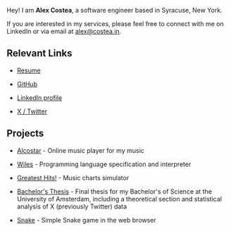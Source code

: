 Hey! I am **Alex Costea**, a software engineer based in Syracuse, New York.

If you are interested in my services, please feel free to connect with me on LinkedIn or via email at alex@costea.in.

## Relevant Links

- [Resume](https://alex.costea.in/Alex_Costea_Resume.pdf)

- [GitHub](https://github.com/Alex-Costea)

- [LinkedIn profile](https://www.linkedin.com/in/alexcostea2520/)

- [X / Twitter](https://x.com/alco_star_)

## Projects

- [Alcostar](https://www.alcostar.net/) - Online music player for my music

- [Wiles](https://wiles.costea.in/) - Programming language specification and interpreter

- [Greatest Hits!](https://github.com/Alex-Costea/Greatest-Hits) - Music charts simulator
 
- [Bachelor's Thesis](https://github.com/Alex-Costea/Bachelors-Thesis/blob/main/Bachelor's%20Thesis.pdf) - Final thesis for my Bachelor's of Science at the University of Amsterdam, 
including a theoretical section and statistical analysis of X (previously Twitter) data

- [Snake](https://alex.costea.in/Snake/) - Simple Snake game in the web browser
